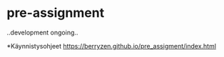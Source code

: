     
# pre-assignment

..development ongoing..

*Käynnistysohjeet
https://berryzen.github.io/pre_assigment/index.html